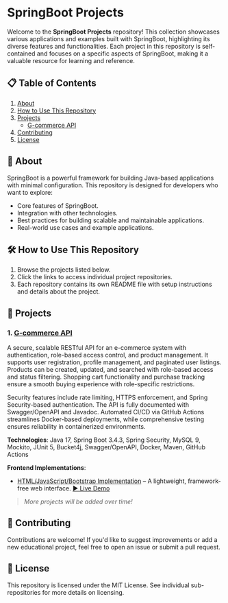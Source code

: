 # SpringBoot Projects

Welcome to the **SpringBoot Projects** repository! This collection showcases various applications and examples built with SpringBoot, highlighting its diverse features and functionalities. Each project in this repository is self-contained and focuses on a specific aspects of SpringBoot, making it a valuable resource for learning and reference.

## 📋 Table of Contents

1. [About](#-about)
2. [How to Use This Repository](#%EF%B8%8F-how-to-use-this-repository)
3. [Projects](#-projects)
   - [G-commerce API](#1-g-commerce-api)
5. [Contributing](#-contributing)
6. [License](#-license)


## 📖 About

SpringBoot is a powerful framework for building Java-based applications with minimal configuration. This repository is designed for developers who want to explore:
- Core features of SpringBoot.
- Integration with other technologies.
- Best practices for building scalable and maintainable applications.
- Real-world use cases and example applications.


## 🛠️ How to Use This Repository

1. Browse the projects listed below.
2. Click the links to access individual project repositories.
3. Each repository contains its own README file with setup instructions and details about the project.


## 🚀 Projects

### 1. [G-commerce API](https://github.com/gussttaav/g-commerce-springboot-api)
A secure, scalable RESTful API for an e-commerce system with authentication, role-based access control, and product management. It supports user registration, profile management, and paginated user listings. Products can be created, updated, and searched with role-based access and status filtering. Shopping cart functionality and purchase tracking ensure a smooth buying experience with role-specific restrictions.

Security features include rate limiting, HTTPS enforcement, and Spring Security-based authentication. The API is fully documented with Swagger/OpenAPI and Javadoc. Automated CI/CD via GitHub Actions streamlines Docker-based deployments, while comprehensive testing ensures reliability in containerized environments.

**Technologies**: Java 17, Spring Boot 3.4.3, Spring Security, MySQL 9, Mockito, JUnit 5, Bucket4j, Swagger/OpenAPI, Docker, Maven, GitHub Actions

**Frontend Implementations**:
- [HTML/JavaScript/Bootstrap Implementation](https://github.com/gussttaav/g-commerce-front-web-no-framework) – A lightweight, framework-free web interface. [▶️ Live Demo](https://g-commerce-front-web-no-framework.vercel.app/)

> *More projects will be added over time!*


## 🤝 Contributing

Contributions are welcome! If you'd like to suggest improvements or add a new educational project, feel free to open an issue or submit a pull request.

## 📄 License

This repository is licensed under the MIT License. See individual sub-repositories for more details on licensing.
